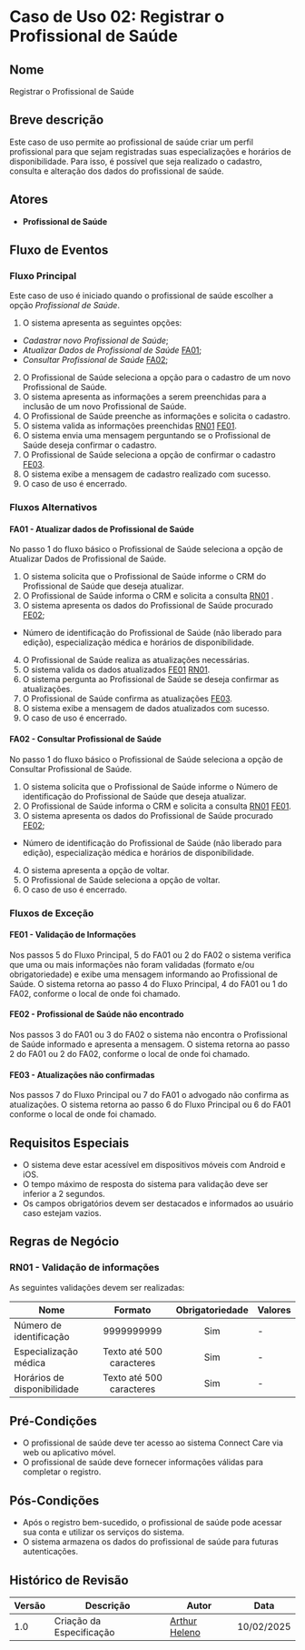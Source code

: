 
# Caso de Uso 02: Registrar o Profissional de Saúde

## Nome
Registrar o Profissional de Saúde

## Breve descrição
Este caso de uso permite ao profissional de saúde criar um perfil profissional para que sejam registradas suas especializações e horários de disponibilidade. Para isso, é possível que seja realizado o cadastro, consulta e alteração dos dados do profissional de saúde.

## Atores
- **Profissional de Saúde**

## Fluxo de Eventos

### Fluxo Principal
Este caso de uso é iniciado quando o profissional de saúde escolher a opção *Profissional de Saúde*.

1. O sistema apresenta as seguintes opções:
- *Cadastrar novo Profissional de Saúde*;
- *Atualizar Dados de Profissional de Saúde* [FA01](#fa01-atualizar-dados-de-profissional-de-saude);
- *Consultar Profissional de Saúde* [FA02](#fa02-consultar-profissional-de-saude);

2. O Profissional de Saúde seleciona a opção para o cadastro de um novo Profissional de Saúde.
3. O sistema apresenta as informações a serem preenchidas para a inclusão de um novo Profissional de Saúde.
4. O Profissional de Saúde preenche as informações e solicita o cadastro.
5. O sistema valida as informações preenchidas [RN01](#rn01-validacao-de-informacoes) [FE01](#fe01-validacao-de-informacoes).
6. O sistema envia uma mensagem perguntando se o Profissional de Saúde deseja confirmar o cadastro.
7. O Profissional de Saúde seleciona a opção de confirmar o cadastro [FE03](#fe03-atualizacoes-nao-confirmadas).
8. O sistema exibe a mensagem de cadastro realizado com sucesso.
9. O caso de uso é encerrado.

### Fluxos Alternativos

#### FA01 - Atualizar dados de Profissional de Saúde

No passo 1 do fluxo básico o Profissional de Saúde seleciona a opção de Atualizar Dados de Profissional de Saúde.

1. O sistema solicita que o Profissional de Saúde informe o CRM do Profissional de Saúde que deseja atualizar.
2. O Profissional de Saúde informa o CRM e solicita a consulta [RN01](#rn01-validacao-de-informacoes) .
3. O sistema apresenta os dados do Profissional de Saúde procurado [FE02](#fe02-profissional-de-saude-nao-encontrado);
- Número de identificação do Profissional de Saúde (não liberado para edição), especialização médica e horários de disponibilidade.
4. O Profissional de Saúde realiza as atualizações necessárias.
5. O sistema valida os dados atualizados [FE01](#fe01-validacao-de-informacoes) [RN01](#rn01-validacao-de-informacoes).
6. O sistema pergunta ao Profissional de Saúde se deseja confirmar as atualizações.
7. O Profissional de Saúde confirma as atualizações [FE03](#fe03-atualizacoes-nao-confirmadas).
8. O sistema exibe a mensagem de dados atualizados com sucesso.
9. O caso de uso é encerrado.

#### FA02 - Consultar Profissional de Saúde

No passo 1 do fluxo básico o Profissional de Saúde seleciona a opção de Consultar Profissional de Saúde.

1. O sistema solicita que o Profissional de Saúde informe o Número de identificação do Profissional de Saúde que deseja atualizar.
2. O Profissional de Saúde informa o CRM e solicita a consulta [RN01](#rn01-validacao-de-informacoes) [FE01](#fe01-validacao-de-informacoes).
3. O sistema apresenta os dados do Profissional de Saúde procurado [FE02](#fe02-profissional-de-saude-nao-encontrado);
- Número de identificação do Profissional de Saúde (não liberado para edição), especialização médica e horários de disponibilidade.
4. O sistema apresenta a opção de voltar.
5. O Profissional de Saúde seleciona a opção de voltar.
6. O caso de uso é encerrado.

### Fluxos de Exceção

#### FE01 - Validação de Informações

Nos passos 5 do Fluxo Principal, 5 do FA01 ou 2 do FA02 o sistema verifica que uma ou mais informações não foram validadas (formato e/ou obrigatoriedade) e exibe uma mensagem informando ao Profissional de Saúde. O sistema retorna ao passo 4 do Fluxo Principal, 4 do FA01 ou 1 do FA02, conforme o local de onde foi chamado.

#### FE02 - Profissional de Saúde não encontrado

Nos passos 3 do FA01 ou 3 do FA02 o sistema não encontra o Profissional de Saúde informado e apresenta a mensagem. O sistema  retorna ao passo 2 do FA01 ou 2 do FA02, conforme o local de onde foi chamado.

#### FE03 - Atualizações não confirmadas

Nos passos 7 do Fluxo Principal ou 7 do FA01 o advogado não confirma as atualizações. O sistema retorna ao passo 6 do Fluxo Principal ou 6 do FA01 conforme o local de onde foi chamado.

## Requisitos Especiais

- O sistema deve estar acessível em dispositivos móveis com Android e iOS.
- O tempo máximo de resposta do sistema para validação deve ser inferior a 2 segundos.
- Os campos obrigatórios devem ser destacados e informados ao usuário caso estejam vazios.

## Regras de Negócio

### RN01 - Validação de informações
As seguintes validações devem ser realizadas:

| Nome                        |         Formato         | Obrigatoriedade | Valores |
|-----------------------------|:----------------------:|:--------------:|:--------|
| Número de identificação     |      9999999999       |       Sim      | -       |
| Especialização médica       | Texto até 500 caracteres |       Sim      | -       |
| Horários de disponibilidade | Texto até 500 caracteres |       Sim      | -       |



## Pré-Condições

- O profissional de saúde deve ter acesso ao sistema Connect Care via web ou aplicativo móvel.
- O profissional de saúde deve fornecer informações válidas para completar o registro.

## Pós-Condições

- Após o registro bem-sucedido, o profissional de saúde pode acessar sua conta e utilizar os serviços do sistema.
- O sistema armazena os dados do profissional de saúde para futuras autenticações.

## Histórico de Revisão

| Versão | Descrição | Autor | Data |
| ------ | ------------------------------------------------------------------- | ------------ |---------- |
| 1.0 | Criação da Especificação | [Arthur Heleno](http://github.com/arthur-heleno) | 10/02/2025 |
